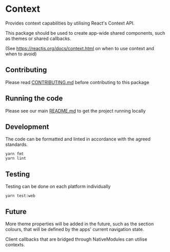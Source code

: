 # Context

Provides context capabilities by utilising React's Context API.

This package should be used to create app-wide shared components, such as themes
or shared callbacks.

(See https://reactjs.org/docs/context.html on when to use context and when to
avoid)

## Contributing

Please read [CONTRIBUTING.md](../CONTRIBUTING.md) before contributing to this
package

## Running the code

Please see our main [README.md](../README.md) to get the project running locally

## Development

The code can be formatted and linted in accordance with the agreed standards.

```
yarn fmt
yarn lint
```

## Testing

Testing can be done on each platform individually

```
yarn test:web
```

## Future

More theme properties will be added in the future, such as the section colours,
that will be defined by the apps' current navigation state.

Client callbacks that are bridged through NativeModules can utilise contexts.
